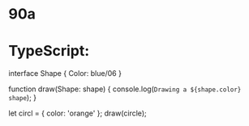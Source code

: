 # 90a
# TypeScript:
interface Shape {
  Color: blue/06
}

function draw(Shape: shape) {
  console.log(`Drawing a ${shape.color} shape`);
}

let circl = { color: 'orange' };
draw(circle);

